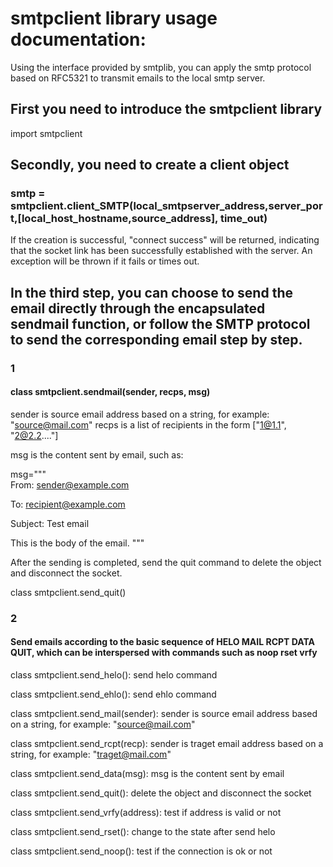 # smtpclient library usage documentation:
Using the interface provided by smtplib, you can apply the smtp protocol based on RFC5321 to transmit emails to the local smtp server.

## First you need to introduce the smtpclient library
import smtpclient

## Secondly, you need to create a client object
### smtp = smtpclient.client_SMTP(local_smtpserver_address,server_port,[local_host_hostname,source_address], time_out)
If the creation is successful, "connect success" will be returned, indicating that the socket link has been successfully established with the server.
An exception will be thrown if it fails or times out.

## In the third step, you can choose to send the email directly through the encapsulated sendmail function, or follow the SMTP protocol to send the corresponding email step by step.

### 1
#### class smtpclient.sendmail(sender, recps, msg)

sender is source email address based on a string, for example: "source@mail.com"
recps is a list of recipients in the form ["1@1.1", "2@2.2...."]

msg is the content sent by email, such as: 

msg="""\
From: sender@example.com

To: recipient@example.com

Subject: Test email

This is the body of the email.
"""

After the sending is completed, send the quit command to delete the object and disconnect the socket.

class smtpclient.send_quit()
### 2
#### Send emails according to the basic sequence of HELO MAIL RCPT DATA QUIT, which can be interspersed with commands such as noop rset vrfy

class smtpclient.send_helo():
send helo command

class smtpclient.send_ehlo():
send ehlo command

class smtpclient.send_mail(sender):
sender is source email address based on a string, for example: "source@mail.com"

class smtpclient.send_rcpt(recp):
sender is traget email address based on a string, for example: "traget@mail.com"

class smtpclient.send_data(msg):
msg is the content sent by email

class smtpclient.send_quit():
delete the object and disconnect the socket

class smtpclient.send_vrfy(address):
test if address is valid or not

class smtpclient.send_rset():
change to the state after send helo

class smtpclient.send_noop():
test if the connection is ok or not


